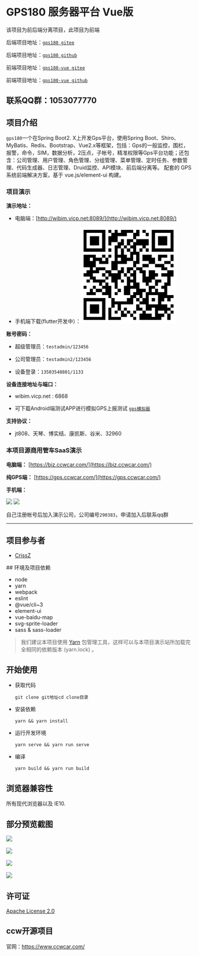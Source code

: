 
# GPS180 服务器平台 Vue版

该项目为前后端分离项目，此项目为前端

后端项目地址：[`gps180 gitee`](https://gitee.com/wibim/gps180)

后端项目地址：[`gps180 github`](https://github.com/zhaowb82/gps180)

前端项目地址：[`gps180-vue gitee`](https://gitee.com/wibim/gps180-vue)

前端项目地址：[`gps180-vue github`](https://github.com/zhaowb82/gps180-vue)

## 联系QQ群：1053077770

## 项目介绍

`gps180`一个在Spring Boot2. X上开发Gps平台，使用Spring Boot、Shiro、MyBatis、Redis、Bootstrap、Vue2.x等框架，包括：Gps的一般监控，围栏，报警，命令，SIM，数据分析，2压点，子帐号，精准权限等Gps平台功能；还包含：公司管理、用户管理、角色管理、分组管理、菜单管理、定时任务、参数管理、代码生成器、日志管理、Druid监控、API模块、前后端分离等。
配套的 GPS 系统前端解决方案，基于 vue.js/element-ui 构建。

### 项目演示

**演示地址：**
- 电脑端：[http://wibim.vicp.net:8089/](http://wibim.vicp.net:8089/)

- 手机端下载(flutter开发中）：![](./doc/pic/appdown.png)

**账号密码：**

- 超级管理员：`testadmin/123456`

- 公司管理员：`testadmin2/123456`

- 设备登录：`13503548801/1133`

**设备连接地址与端口：**

- wibim.vicp.net : 6868

- 可下载Android端测试APP进行模拟GPS上报测试 [`gps模拟器`](https://gitee.com/wibim/gps_simulator)

**支持协议：**

- jt808、天琴、博实结、康凯斯、谷米、32960

### 本项目源商用管车SaaS演示

**电脑端：** [https://biz.ccwcar.com/](https://biz.ccwcar.com/)

**纯GPS端：** [https://gps.ccwcar.com/](https://gps.ccwcar.com/)

**手机端：** 

![](./doc/pic/syshare.png)
![](./doc/pic/syapp.jpg)

自己注册帐号后加入演示公司，公司编号`290383`，申请加入后联系qq群

----------------------------------------------------------------------------------

## 项目参与者

- [CrissZ](https://gitee.com/crissz)

## 环境及项目依赖

- node
- yarn
- webpack
- eslint
- @vue/cli~3
- element-ui
- vue-baidu-map
- svg-sprite-loader
- sass & sass-loader

> 我们建议本项目使用 [Yarn](https://yarnpkg.com/) 包管理工具，这样可以与本项目演示站所加载完全相同的依赖版本 (yarn.lock) 。

## 开始使用

- 获取代码

  ```shell
  git clone git地址cd clone目录
  ```

- 安装依赖

  ```
  yarn && yarn install
  ```

- 运行开发环境

  ```
  yarn serve && yarn run serve
  ```

- 编译

  ```
  yarn build && yarn run build
  ```

## 浏览器兼容性

所有现代浏览器以及 IE10.

## 部分预览截图

![](http://rd.ccwcar.com:8088/img/1.png)

![](http://rd.ccwcar.com:8088/img/2.png)

![](http://rd.ccwcar.com:8088/img/3.png)

![](http://rd.ccwcar.com:8088/img/4.png)

## 许可证

[Apache License 2.0](https://gitee.com/wibim/gps180-vue/blob/master/LICENSE)

## ccw开源项目

官网：https://www.ccwcar.com/

